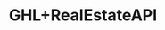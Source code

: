---
title: GHL+RealEstateAPI
excerpt: ''
deprecated: false
hidden: true
metadata:
  title: ''
  description: ''
  robots: index
next:
  description: ''
---